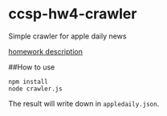 ccsp-hw4-crawler
================

Simple crawler for apple daily news

[homework description](https://docs.google.com/document/d/1KavPbHqwTjuy2ttn4szbeWADg3R_yrKzgrCwePumJ-Q/pub)

##How to use 

	npm install
	node crawler.js
	
The result will write down in `appledaily.json`.